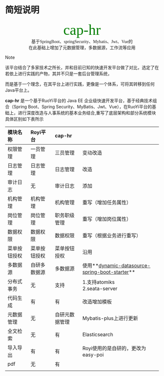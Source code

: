 # 简短说明



<center><font face="宋体" size=12 color=green>cap-hr</font></center>

<center><font face="宋体">基于SpringBoot、springSecurity、Mybatis、Jwt、Vue的</font></center>
<center><font face="宋体">在此基础上增加了元数据管理，多数据源，工作流等应用</font></center>



> [!NOTE]
>
> 该平台结合了多家技术之所长，并和目前已知的快速开发平台做了对比，选定了在若依上进行实践的产物，其并不只是一套后台管理系统，
>
> 而是基于一个理念，在其平台上进行实践，更像是一个体系，可将其转移到任何Java平台上。

**cap-hr**  是一个基于RuoYi平台的 Java EE 企业级快速开发平台，基于经典技术组合（Spring Boot、Spring Security、MyBatis、Jwt、Vue），在RuoYi平台的基础上，进行深度改造与人事系统的基本业务结合,重写了底层架构和部分系统模块具体区别如下表所示



| 模块名称     | Royi平台     | cap-hr         |                                                              |
| :----------- | :----------- | :------------- | :----------------------------------------------------------- |
| 权限管理     | 一员管理     | 三员管理       | 变动改造                                                     |
| 日志管理     | 日志管理     | 日志管理       | 改造                                                         |
| 审计日志     | 无           | 审计日志       | 添加                                                         |
| 机构管理     | 机构管理     | 机构管理       | 重写（增加任务属性）                                         |
| 岗位管理     | 岗位管理     | 职务职级管理   | 重写（增加岗位属性）                                         |
| 数据权限     | 数据权限     | 数据权限       | 重写（根据业务进行重写）                                     |
| 菜单按钮授权 | 菜单按钮授权 | 菜单按钮授权   | 沿用                                                         |
| 多数据源     | 自研多数据源 | 多数据源       | 使用**[dynamic-datasource-spring-boot-starter](https://gitee.com/baomidou/dynamic-datasource-spring-boot-starter)** |
| 分布式事务   | 无           | 支持           | 1.支持atomiks<br />  2.seata-server                          |
| 代码生成     | 有           | 有             | 改造增加模板                                                 |
| 元数据管理   | 无           | 自研元数据管理 | Mybatis-plus上进行更新                                       |
| 全文检索     | 无           | 有             | Elasticsearch                                                |
| 导入导出     | 有           | 有             | Royi使用的是自研的，更改为 easy-poi                          |
| pdf          | 无           | 有             |                                                              |
|              |              |                |                                                              |









